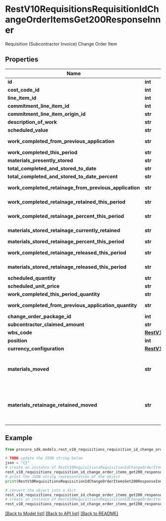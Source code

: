 # RestV10RequisitionsRequisitionIdChangeOrderItemsGet200ResponseInner

Requisition (Subcontractor Invoice) Change Order Item

## Properties

Name | Type | Description | Notes
------------ | ------------- | ------------- | -------------
**id** | **int** | ID for Change Order Item | [optional] 
**cost_code_id** | **int** | Cost Code ID | [optional] 
**line_item_id** | **int** | Line Item ID | [optional] 
**commitment_line_item_id** | **int** | Commitment Line Item ID | [optional] 
**commitment_line_item_origin_id** | **str** | Commitment Line Item Origin ID | [optional] 
**description_of_work** | **str** | Description of work | [optional] 
**scheduled_value** | **str** | Scheduled value amount | [optional] 
**work_completed_from_previous_application** | **str** | Work completed from previous application amount | [optional] 
**work_completed_this_period** | **str** | Work completed this period amount | [optional] 
**materials_presently_stored** | **str** | Materials presently stored amount | [optional] 
**total_completed_and_stored_to_date** | **str** | Total completed and stored to date amount | [optional] 
**total_completed_and_stored_to_date_percent** | **str** | Total completed and stored to date percent | [optional] 
**work_completed_retainage_from_previous_application** | **str** | Work completed retainage amount from previous application | [optional] 
**work_completed_retainage_retained_this_period** | **str** | Work completed retainage amount retained this period | [optional] 
**work_completed_retainage_percent_this_period** | **str** | Work completed retainage percent this period | [optional] 
**materials_stored_retainage_currently_retained** | **str** | Materials stored retainage amount currently retained | [optional] 
**materials_stored_retainage_percent_this_period** | **str** | Materials stored retainage percent this period | [optional] 
**work_completed_retainage_released_this_period** | **str** | Work completed retainage amount released this period | [optional] 
**materials_stored_retainage_released_this_period** | **str** | Materials stored retainage amount released this period | [optional] 
**scheduled_quantity** | **str** | Scheduled quantity | [optional] 
**scheduled_unit_price** | **str** | Scheduled unit price | [optional] 
**work_completed_this_period_quantity** | **str** | Work completed this period quantity | [optional] 
**work_completed_from_previous_application_quantity** | **str** | Work completed from previous application quantity | [optional] 
**change_order_package_id** | **int** | ID for Change Order Package | [optional] 
**subcontractor_claimed_amount** | **str** | Amount claimed by the subcontractor | [optional] 
**wbs_code** | [**RestV10RequisitionsRequisitionIdContractItemsGet200ResponseInnerWbsCode**](RestV10RequisitionsRequisitionIdContractItemsGet200ResponseInnerWbsCode.md) |  | [optional] 
**position** | **int** | Position | [optional] 
**currency_configuration** | [**RestV10RequisitionsRequisitionIdAddChangeOrderPackagePost201ResponseInnerCurrencyConfiguration**](RestV10RequisitionsRequisitionIdAddChangeOrderPackagePost201ResponseInnerCurrencyConfiguration.md) |  | [optional] 
**materials_moved** | **str** | Materials automatically moved from previous line item into previous work completed. This will be non-zero only if move_materials_to_previous_work_completed is true on the payment application. | [optional] 
**materials_retainage_retained_moved** | **str** | Retainage on materials automatically moved from previous line item into work completed retainage amount accrued previously. This will be non-zero only if move_materials_to_previous_work_completed is true on the payment application. | [optional] 

## Example

```python
from procore_sdk.models.rest_v10_requisitions_requisition_id_change_order_items_get200_response_inner import RestV10RequisitionsRequisitionIdChangeOrderItemsGet200ResponseInner

# TODO update the JSON string below
json = "{}"
# create an instance of RestV10RequisitionsRequisitionIdChangeOrderItemsGet200ResponseInner from a JSON string
rest_v10_requisitions_requisition_id_change_order_items_get200_response_inner_instance = RestV10RequisitionsRequisitionIdChangeOrderItemsGet200ResponseInner.from_json(json)
# print the JSON string representation of the object
print(RestV10RequisitionsRequisitionIdChangeOrderItemsGet200ResponseInner.to_json())

# convert the object into a dict
rest_v10_requisitions_requisition_id_change_order_items_get200_response_inner_dict = rest_v10_requisitions_requisition_id_change_order_items_get200_response_inner_instance.to_dict()
# create an instance of RestV10RequisitionsRequisitionIdChangeOrderItemsGet200ResponseInner from a dict
rest_v10_requisitions_requisition_id_change_order_items_get200_response_inner_from_dict = RestV10RequisitionsRequisitionIdChangeOrderItemsGet200ResponseInner.from_dict(rest_v10_requisitions_requisition_id_change_order_items_get200_response_inner_dict)
```
[[Back to Model list]](../README.md#documentation-for-models) [[Back to API list]](../README.md#documentation-for-api-endpoints) [[Back to README]](../README.md)


